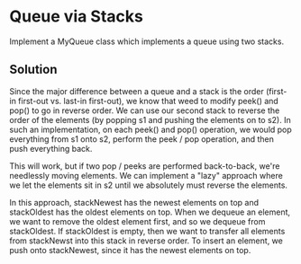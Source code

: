 # Queue via Stacks

Implement a MyQueue class which implements a queue using two stacks.

## Solution

Since the major difference between a queue and a stack is the order (first-in first-out vs. last-in first-out), we 
know that weed to modify peek() and pop() to go in reverse order. We can use our second stack to reverse the order of
 the elements (by popping s1 and pushing the elements on to s2). In such an implementation, on each peek() and pop() 
 operation, we would pop everything from s1 onto s2, perform the peek / pop operation, and then push everything back.
 
 This will work, but if two pop / peeks are performed back-to-back, we're needlessly moving elements. We can 
 implement a "lazy" approach where we let the elements sit in s2 until we absolutely must reverse the elements.
 
 In this approach, stackNewest has the newest elements on top and stackOldest has the oldest elements on top. When we
  dequeue an element, we want to remove the oldest element first, and so we dequeue from stackOldest. If stackOldest 
  is empty, then we want to transfer all elements from stackNewst into this stack in reverse order. To insert an 
  element, we push onto stackNewest, since it has the newest elements on top.
  